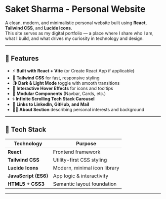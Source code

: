 # Saket Sharma - Personal Website

A clean, modern, and minimalistic personal website built using **React**, **Tailwind CSS**, and **Lucide Icons**.  
This site serves as my digital portfolio — a place where I share who I am, what I build, and what drives my curiosity in technology and design.

--- 

## 🚀 Features

- ⚡ **Built with React + Vite** (or Create React App if applicable)
- 🎨 **Tailwind CSS** for fast, responsive styling
- 🌗 **Dark & Light Mode** toggle with smooth transitions
- 🧠 **Interactive Hover Effects** for icons and tooltips
- 🧩 **Modular Components** (Navbar, Cards, etc.)
- 🌀 **Infinite Scrolling Tech Stack Carousel**
- 💼 **Links to LinkedIn, GitHub, and Mail**
- 🧍‍♂️ **About Section** describing personal interests and background

---

## 🧰 Tech Stack

| Technology | Purpose |
|-------------|----------|
| **React** | Frontend framework |
| **Tailwind CSS** | Utility-first CSS styling |
| **Lucide Icons** | Modern, minimal icon library |
| **JavaScript (ES6)** | App logic & interactivity |
| **HTML5 + CSS3** | Semantic layout foundation |

---

